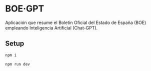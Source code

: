 # BOE·GPT

Aplicación que resume el Boletín Oficial del Estado de España (BOE) empleando Inteligencia Artificial (Chat-GPT).

## Setup


```bash
npm i
```
```bash
npm run dev
```